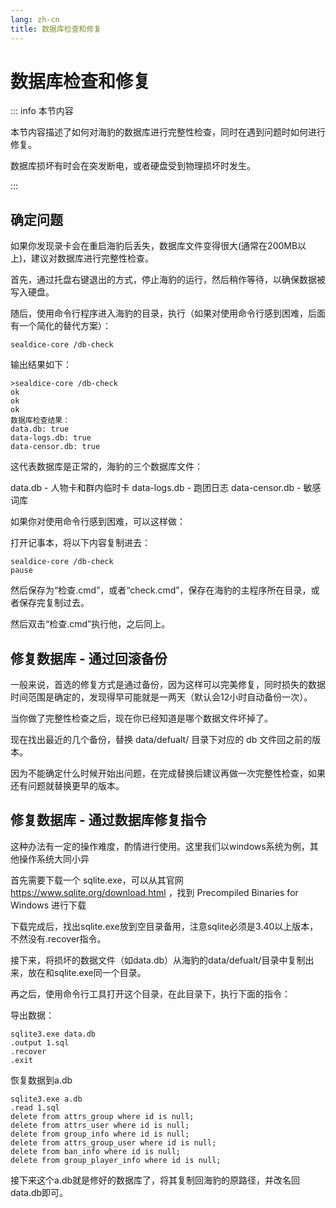 ```yaml
---
lang: zh-cn
title: 数据库检查和修复
---
```


# 数据库检查和修复

::: info 本节内容

本节内容描述了如何对海豹的数据库进行完整性检查，同时在遇到问题时如何进行修复。

数据库损坏有时会在突发断电，或者硬盘受到物理损坏时发生。

:::

## 确定问题

如果你发现录卡会在重启海豹后丢失，数据库文件变得很大(通常在200MB以上)，建议对数据库进行完整性检查。

首先，通过托盘右键退出的方式，停止海豹的运行，然后稍作等待，以确保数据被写入硬盘。

随后，使用命令行程序进入海豹的目录，执行（如果对使用命令行感到困难，后面有一个简化的替代方案）：

```
sealdice-core /db-check
```

输出结果如下：
```
>sealdice-core /db-check
ok
ok
ok
数据库检查结果：
data.db: true
data-logs.db: true
data-censor.db: true
```

这代表数据库是正常的，海豹的三个数据库文件：

data.db - 人物卡和群内临时卡
data-logs.db - 跑团日志
data-censor.db - 敏感词库

如果你对使用命令行感到困难，可以这样做：

打开记事本，将以下内容复制进去：
```
sealdice-core /db-check
pause
```

然后保存为“检查.cmd”，或者“check.cmd”，保存在海豹的主程序所在目录，或者保存完复制过去。

然后双击“检查.cmd”执行他，之后同上。


## 修复数据库 - 通过回滚备份

一般来说，首选的修复方式是通过备份，因为这样可以完美修复，同时损失的数据时间范围是确定的，发现得早可能就是一两天（默认会12小时自动备份一次）。

当你做了完整性检查之后，现在你已经知道是哪个数据文件坏掉了。

现在找出最近的几个备份，替换 data/defualt/ 目录下对应的 db 文件回之前的版本。

因为不能确定什么时候开始出问题，在完成替换后建议再做一次完整性检查，如果还有问题就替换更早的版本。


## 修复数据库 - 通过数据库修复指令

这种办法有一定的操作难度，酌情进行使用。这里我们以windows系统为例，其他操作系统大同小异

首先需要下载一个 sqlite.exe，可以从其官网 https://www.sqlite.org/download.html ，找到 Precompiled Binaries for Windows 进行下载

下载完成后，找出sqlite.exe放到空目录备用，注意sqlite必须是3.40以上版本，不然没有.recover指令。

接下来，将损坏的数据文件（如data.db）从海豹的data/defualt/目录中复制出来，放在和sqlite.exe同一个目录。

再之后，使用命令行工具打开这个目录，在此目录下，执行下面的指令：

导出数据：
```
sqlite3.exe data.db
.output 1.sql
.recover
.exit
```

恢复数据到a.db
```
sqlite3.exe a.db
.read 1.sql
delete from attrs_group where id is null;
delete from attrs_user where id is null;
delete from group_info where id is null;
delete from attrs_group_user where id is null;
delete from ban_info where id is null;
delete from group_player_info where id is null;
```

接下来这个a.db就是修好的数据库了，将其复制回海豹的原路径，并改名回data.db即可。

